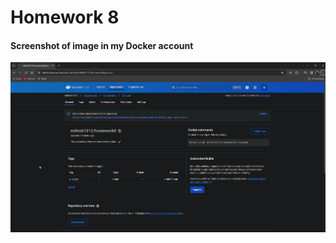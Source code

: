 # Homework 8

#### Screenshot of image in my Docker account

![1712450828385](image/ReadME/1712450828385.png)

